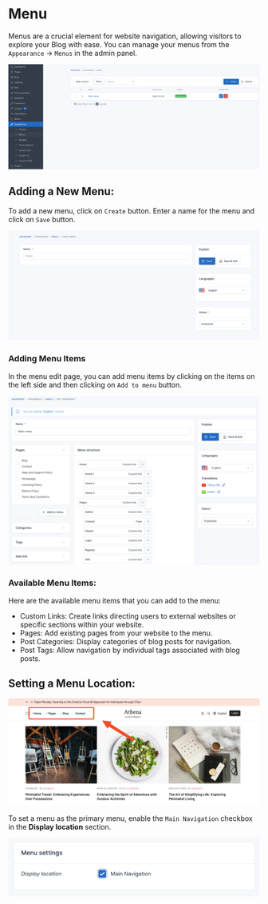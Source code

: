 # Menu

Menus are a crucial element for website navigation, allowing visitors to explore your Blog with ease. You can
manage your menus from the `Appearance` -> `Menus` in the admin panel.

![Menu](images/menus/menu-manage.png)

## Adding a New Menu:

To add a new menu, click on `Create` button. Enter a name for the menu and click on `Save` button.

![Add Menu](images/menus/menu-create.png)

### Adding Menu Items

In the menu edit page, you can add menu items by clicking on the items on the left side and then clicking
on `Add to menu` button.

![Add Menu Items](images/menus/menu-edit.png)

### Available Menu Items:

Here are the available menu items that you can add to the menu:

* Custom Links: Create links directing users to external websites or specific sections within your website.
* Pages: Add existing pages from your website to the menu.
* Post Categories: Display categories of blog posts for navigation.
* Post Tags: Allow navigation by individual tags associated with blog posts.

## Setting a Menu Location:

![Main Menu](images/menus/menu-main-menu.png)

To set a menu as the primary menu, enable the `Main Navigation` checkbox in the **Display location** section.

![Set Menu Location](images/menus/menu-display-location.png)